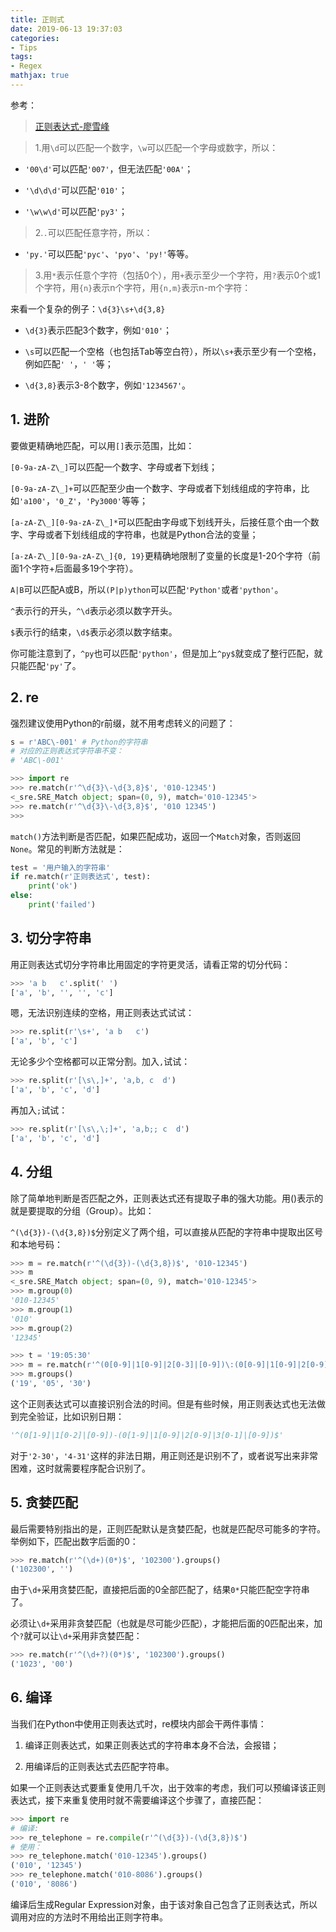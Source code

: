 ```yaml
---
title: 正则式
date: 2019-06-13 19:37:03
categories:
- Tips
tags:
- Regex
mathjax: true 
---
```


参考：

> [正则表达式-廖雪峰](https://www.liaoxuefeng.com/wiki/897692888725344/923056128128864)

> 1.用`\d`可以匹配一个数字，`\w`可以匹配一个字母或数字，所以：

* `'00\d'`可以匹配`'007'`，但无法匹配`'00A'`；

* `'\d\d\d'`可以匹配`'010'`；

* `'\w\w\d'`可以匹配`'py3'`；

> 2.`.`可以匹配任意字符，所以：

* `'py.'`可以匹配`'pyc'`、`'pyo'`、`'py!'`等等。

> 3.用`*`表示任意个字符（包括0个），用`+`表示至少一个字符，用`?`表示0个或1个字符，用`{n}`表示n个字符，用`{n,m}`表示n-m个字符：

来看一个复杂的例子：`\d{3}\s+\d{3,8}`

* `\d{3}`表示匹配3个数字，例如`'010'`；

* `\s`可以匹配一个空格（也包括Tab等空白符），所以`\s+`表示至少有一个空格，例如匹配`' '`，`' '`等；

* `\d{3,8}`表示3-8个数字，例如`'1234567'`。

<!-- more -->

## 1. 进阶

要做更精确地匹配，可以用`[]`表示范围，比如：

`[0-9a-zA-Z\_]`可以匹配一个数字、字母或者下划线；

`[0-9a-zA-Z\_]+`可以匹配至少由一个数字、字母或者下划线组成的字符串，比如`'a100'`，`'0_Z'`，`'Py3000'`等等；

`[a-zA-Z\_][0-9a-zA-Z\_]*`可以匹配由字母或下划线开头，后接任意个由一个数字、字母或者下划线组成的字符串，也就是Python合法的变量；

`[a-zA-Z\_][0-9a-zA-Z\_]{0, 19}`更精确地限制了变量的长度是1-20个字符（前面1个字符+后面最多19个字符）。

`A|B`可以匹配A或B，所以`(P|p)ython`可以匹配`'Python'`或者`'python'`。

`^`表示行的开头，`^\d`表示必须以数字开头。

`$`表示行的结束，`\d$`表示必须以数字结束。

你可能注意到了，`^py`也可以匹配`'python'`，但是加上`^py$`就变成了整行匹配，就只能匹配`'py'`了。

## 2. re

强烈建议使用Python的r前缀，就不用考虑转义的问题了：
```python
s = r'ABC\-001' # Python的字符串
# 对应的正则表达式字符串不变：
# 'ABC\-001'
```

```python
>>> import re
>>> re.match(r'^\d{3}\-\d{3,8}$', '010-12345')
<_sre.SRE_Match object; span=(0, 9), match='010-12345'>
>>> re.match(r'^\d{3}\-\d{3,8}$', '010 12345')
>>>
```

`match()`方法判断是否匹配，如果匹配成功，返回一个`Match`对象，否则返回`None`。常见的判断方法就是：

```python
test = '用户输入的字符串'
if re.match(r'正则表达式', test):
    print('ok')
else:
    print('failed')
```

## 3. 切分字符串

用正则表达式切分字符串比用固定的字符更灵活，请看正常的切分代码：
```python
>>> 'a b   c'.split(' ')
['a', 'b', '', '', 'c']
```

嗯，无法识别连续的空格，用正则表达式试试：
```python
>>> re.split(r'\s+', 'a b   c')
['a', 'b', 'c']
```

无论多少个空格都可以正常分割。加入`,`试试：
```python
>>> re.split(r'[\s\,]+', 'a,b, c  d')
['a', 'b', 'c', 'd']
```

再加入`;`试试：
```python
>>> re.split(r'[\s\,\;]+', 'a,b;; c  d')
['a', 'b', 'c', 'd']
```

## 4. 分组

除了简单地判断是否匹配之外，正则表达式还有提取子串的强大功能。用()表示的就是要提取的分组（Group）。比如：

`^(\d{3})-(\d{3,8})$`分别定义了两个组，可以直接从匹配的字符串中提取出区号和本地号码：
```python
>>> m = re.match(r'^(\d{3})-(\d{3,8})$', '010-12345')
>>> m
<_sre.SRE_Match object; span=(0, 9), match='010-12345'>
>>> m.group(0)
'010-12345'
>>> m.group(1)
'010'
>>> m.group(2)
'12345'
```

```python
>>> t = '19:05:30'
>>> m = re.match(r'^(0[0-9]|1[0-9]|2[0-3]|[0-9])\:(0[0-9]|1[0-9]|2[0-9]|3[0-9]|4[0-9]|5[0-9]|[0-9])\:(0[0-9]|1[0-9]|2[0-9]|3[0-9]|4[0-9]|5[0-9]|[0-9])$', t)
>>> m.groups()
('19', '05', '30')
```

这个正则表达式可以直接识别合法的时间。但是有些时候，用正则表达式也无法做到完全验证，比如识别日期：
```python
'^(0[1-9]|1[0-2]|[0-9])-(0[1-9]|1[0-9]|2[0-9]|3[0-1]|[0-9])$'
```
对于`'2-30'`，`'4-31'`这样的非法日期，用正则还是识别不了，或者说写出来非常困难，这时就需要程序配合识别了。

## 5. 贪婪匹配

最后需要特别指出的是，正则匹配默认是贪婪匹配，也就是匹配尽可能多的字符。举例如下，匹配出数字后面的0：
```python
>>> re.match(r'^(\d+)(0*)$', '102300').groups()
('102300', '')
```
由于`\d+`采用贪婪匹配，直接把后面的0全部匹配了，结果`0*`只能匹配空字符串了。

必须让`\d+`采用非贪婪匹配（也就是尽可能少匹配），才能把后面的0匹配出来，加个`?`就可以让`\d+`采用非贪婪匹配：
```python
>>> re.match(r'^(\d+?)(0*)$', '102300').groups()
('1023', '00')
```

## 6. 编译

当我们在Python中使用正则表达式时，re模块内部会干两件事情：

1. 编译正则表达式，如果正则表达式的字符串本身不合法，会报错；

2. 用编译后的正则表达式去匹配字符串。

如果一个正则表达式要重复使用几千次，出于效率的考虑，我们可以预编译该正则表达式，接下来重复使用时就不需要编译这个步骤了，直接匹配：

```python
>>> import re
# 编译:
>>> re_telephone = re.compile(r'^(\d{3})-(\d{3,8})$')
# 使用：
>>> re_telephone.match('010-12345').groups()
('010', '12345')
>>> re_telephone.match('010-8086').groups()
('010', '8086')
```
编译后生成Regular Expression对象，由于该对象自己包含了正则表达式，所以调用对应的方法时不用给出正则字符串。
